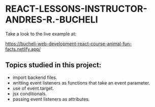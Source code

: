# REACT-LESSONS-INSTRUCTOR-ANDRES-R.-BUCHELI

Take a look to the live example at:

https://bucheli-web-development-react-course-animal-fun-facts.netlify.app/

## Topics studied in this project: 
* import backend files.
* writting event listeners as functions that take an event parameter.
* use of event.target.
* jsx conditionals.
* passing event listeners as attributes.

